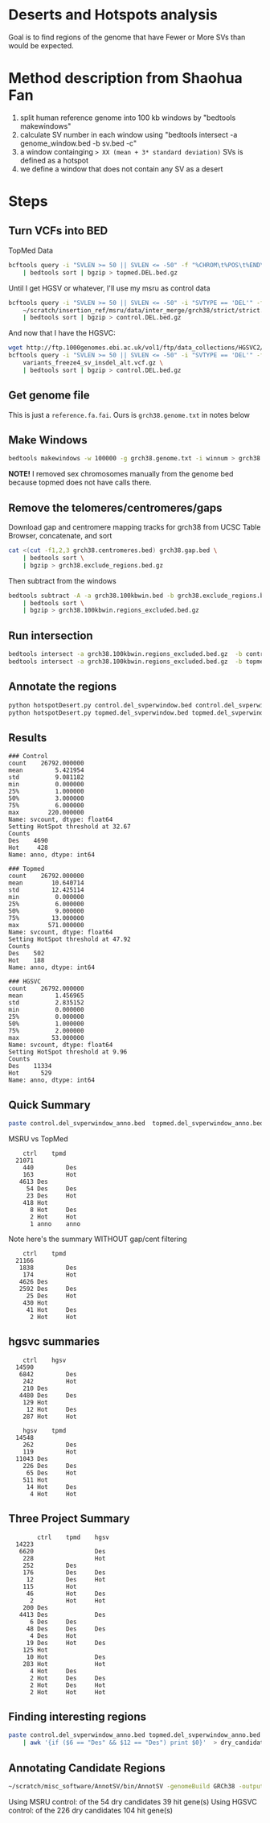 # Deserts and Hotspots analysis

Goal is to find regions of the genome that have Fewer or More SVs than would be expected.

# Method description from Shaohua Fan
1. split human reference genome into 100 kb windows by "bedtools makewindows"
2. calculate SV number in each window using "bedtools intersect -a genome_window.bed -b sv.bed -c"
3. a window containging `> XX (mean + 3* standard deviation)` SVs is defined as a hotspot
4. we define a window that does not contain any SV as a desert

# Steps

##  Turn VCFs into BED
TopMed Data
```bash
bcftools query -i "SVLEN >= 50 || SVLEN <= -50" -f "%CHROM\t%POS\t%END\n" ../call_only_vcfs/topmed.DEL.vcf.gz \
	| bedtools sort | bgzip > topmed.DEL.bed.gz
```

Until I get HGSV or whatever, I'll use my msru as control data
```bash
bcftools query -i "SVLEN >= 50 || SVLEN <= -50" -i "SVTYPE == 'DEL'" -f "%CHROM\t%POS\t%END\n" \
    ~/scratch/insertion_ref/msru/data/inter_merge/grch38/strict/strict.vcf.gz \
    | bedtools sort | bgzip > control.DEL.bed.gz
```

And now that I have the HGSVC:
```bash
wget http://ftp.1000genomes.ebi.ac.uk/vol1/ftp/data_collections/HGSVC2/release/v2.0/integrated_callset/variants_freeze4_sv_insdel_alt.vcf.gz
bcftools query -i "SVLEN >= 50 || SVLEN <= -50" -i "SVTYPE == 'DEL'" -f "%CHROM\t%POS\t%END\n" \
    variants_freeze4_sv_insdel_alt.vcf.gz \
    | bedtools sort | bgzip > control.DEL.bed.gz
```

## Get genome file
This is just a `reference.fa.fai`. Ours is `grch38.genome.txt` in notes below

## Make Windows
```bash
bedtools makewindows -w 100000 -g grch38.genome.txt -i winnum > grch38.100kbwin.bed
```

**NOTE!** I removed sex chromosomes manually from the genome bed because topmed does not have calls there.

## Remove the telomeres/centromeres/gaps
Download gap and centromere mapping tracks for grch38 from UCSC Table Browser, concatenate, and sort

```bash
cat <(cut -f1,2,3 grch38.centromeres.bed) grch38.gap.bed \
    | bedtools sort \
    | bgzip > grch38.exclude_regions.bed.gz
```

Then subtract from the windows

```bash
bedtools subtract -A -a grch38.100kbwin.bed -b grch38.exclude_regions.bed.gz \
    | bedtools sort \
    | bgzip > grch38.100kbwin.regions_excluded.bed.gz
```

## Run intersection

```bash
bedtools intersect -a grch38.100kbwin.regions_excluded.bed.gz  -b control.DEL.bed.gz -c > control.del_svperwindow.bed
bedtools intersect -a grch38.100kbwin.regions_excluded.bed.gz  -b topmed.DEL.bed.gz -c > topmed.del_svperwindow.bed
```

## Annotate the regions 
```bash
python hotspotDesert.py control.del_svperwindow.bed control.del_svperwindow_anno.bed
python hotspotDesert.py topmed.del_svperwindow.bed topmed.del_svperwindow_anno.bed
```
## Results
```
### Control
count    26792.000000
mean         5.421954
std          9.081182
min          0.000000
25%          1.000000
50%          3.000000
75%          6.000000
max        220.000000
Name: svcount, dtype: float64
Setting HotSpot threshold at 32.67
Counts
Des    4690
Hot     428
Name: anno, dtype: int64

### Topmed
count    26792.000000
mean        10.640714
std         12.425114
min          0.000000
25%          6.000000
50%          9.000000
75%         13.000000
max        571.000000
Name: svcount, dtype: float64
Setting HotSpot threshold at 47.92
Counts
Des    502
Hot    188
Name: anno, dtype: int64

### HGSVC
count    26792.000000
mean         1.456965
std          2.835152
min          0.000000
25%          0.000000
50%          1.000000
75%          2.000000
max         53.000000
Name: svcount, dtype: float64
Setting HotSpot threshold at 9.96
Counts
Des    11334
Hot      529
Name: anno, dtype: int64
```

## Quick Summary 
```bash
paste control.del_svperwindow_anno.bed  topmed.del_svperwindow_anno.bed | cut -f6,12 | sort | uniq -c
```

MSRU vs TopMed
```
	ctrl 	tpmd
  21071
    440         Des
    163         Hot
   4613 Des
     54 Des     Des
     23 Des     Hot
    418 Hot
      8 Hot     Des
      2 Hot     Hot
      1 anno    anno
```

Note here's the summary WITHOUT gap/cent filtering
```
  	ctrl	tpmd
  21166
   1838         Des
    174         Hot
   4626 Des
   2592 Des     Des
     25 Des     Hot
    430 Hot
     41 Hot     Des
      2 Hot     Hot
```

## hgsvc summaries
```
	ctrl	hgsv
  14590
   6842         Des
    242         Hot
    210 Des
   4480 Des     Des
    129 Hot
     12 Hot     Des
    287 Hot     Hot
```

```
	hgsv	tpmd
  14548
    262         Des
    119         Hot
  11043 Des
    226 Des     Des
     65 Des     Hot
    511 Hot
     14 Hot     Des
      4 Hot     Hot
```

## Three Project Summary
```
        ctrl    tpmd    hgsv
  14223
   6620                 Des
    228                 Hot
    252         Des
    176         Des     Des
     12         Des     Hot
    115         Hot
     46         Hot     Des
      2         Hot     Hot
    200 Des
   4413 Des             Des
      6 Des     Des
     48 Des     Des     Des
      4 Des     Hot
     19 Des     Hot     Des
    125 Hot
     10 Hot             Des
    283 Hot             Hot
      4 Hot     Des
      2 Hot     Des     Des
      2 Hot     Des     Hot
      2 Hot     Hot     Hot
```

## Finding interesting regions
```bash
paste control.del_svperwindow_anno.bed topmed.del_svperwindow_anno.bed \
    | awk '{if ($6 == "Des" && $12 == "Des") print $0}'  > dry_candidates.bed
```

## Annotating Candidate Regions
```bash
~/scratch/misc_software/AnnotSV/bin/AnnotSV -genomeBuild GRCh38 -outputDir annosv -SVinputFile dry_candidates.bed
```

Using MSRU control: of the 54 dry candidates 39 hit gene(s)
Using HGSVC control: of the 226 dry candidates 104 hit gene(s)

